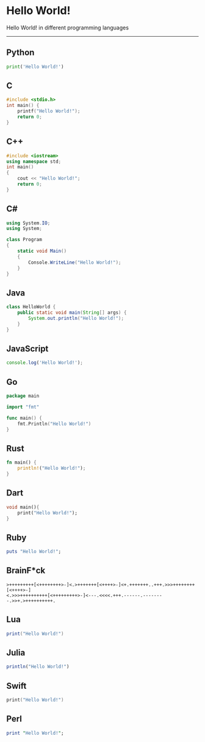 # Hello World!
Hello World! in different programming languages

***
## Python
```python
print('Hello World!') 
```
## C
```c
#include <stdio.h>
int main() {
    printf("Hello World!");
    return 0;
}
```
## C++
```c++
#include <iostream>
using namespace std;
int main()
{
    cout << "Hello World!";
    return 0;
}
```
## C#
```c#
using System.IO;
using System;

class Program
{
    static void Main()
    {
        Console.WriteLine("Hello World!");
    }
}
```
## Java
```java
class HelloWorld {
    public static void main(String[] args) {
        System.out.println("Hello World!");
    }
} 
```
## JavaScript
```javascript
console.log('Hello World!');
```
## Go
```go
package main

import "fmt"

func main() {
	fmt.Println("Hello World!")
}
```
## Rust
```rust
fn main() {
    println!("Hello World!");
}
```
## Dart
```dart
void main(){
    print("Hello World!");
}
```
## Ruby
```ruby
puts "Hello World!";
```
## BrainF*ck
```brainf*ck
>+++++++++[<++++++++>-]<.>+++++++[<++++>-]<+.+++++++..+++.>>>++++++++[<++++>-]
<.>>>++++++++++[<+++++++++>-]<---.<<<<.+++.------.--------.>>+.>++++++++++.
```
## Lua
```lua
print("Hello World!")
```
## Julia
```julia
println("Hello World!")
```
## Swift
```swift
print("Hello World!")
```
## Perl
``` perl
print "Hello World!";
```
